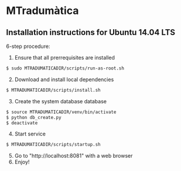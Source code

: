 # MTradumàtica

## Installation instructions for Ubuntu 14.04 LTS

6-step procedure:
1. Ensure that all prerrequisites are installed
```bash
$ sudo MTRADUMATICADIR/scripts/run-as-root.sh
```
2. Download and install local dependencies
```bash
$ MTRADUMATICADIR/scripts/install.sh
```
3. Create the system database database 
```bash
$ source MTRADUMATICADIR/venv/bin/activate
$ python db_create.py
$ deactivate
```
4. Start service

```bash
$ MTRADUMATICADIR/scripts/startup.sh
```
5. Go to "http://localhost:8081" with a web browser
6. Enjoy!
